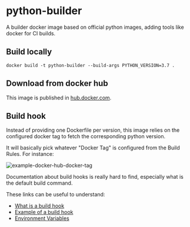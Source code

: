 # python-builder

A builder docker image based on official python images, adding tools like docker for CI builds.

## Build locally

```
docker build -t python-builder --build-args PYTHON_VERSION=3.7 .
```

## Download from docker hub

This image is published in [hub.docker.com](https://hub.docker.com/r/papaux/python-builder).

## Build hook

Instead of providing one Dockerfile per version, this image relies on the configured docker tag
to fetch the corresponding python version.

It will basically pick whatever "Docker Tag" is configured from the Build Rules. For instance:

![example-docker-hub-docker-tag](https://gist.githubusercontent.com/papaux/101c5efb2cc124ab594465572f43ac33/raw/31fb9105e45d983ff91113c8003e051a22e4620c/docker-hub-build-rules.png)


Documentation about build hooks is really hard to find, especially what is the default build command.

These links can be useful to understand:
- [What is a build hook](https://docs.docker.com/docker-hub/builds/advanced/#override-build-test-or-push-commands)
- [Example of a build hook](https://github.com/SamueleA/docker-hub-auto-build-tutorial/blob/ec2743d606bf290f6707547c8c1439d20bdf2298/hooks/build#L1)
- [Environment Variables](https://docs.docker.com/docker-hub/builds/advanced/#custom-build-phase-hooks)

